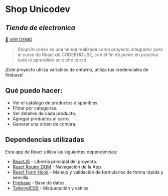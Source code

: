 # Shop Unicodev
## _Tienda de electronica_

[︎🔗 VER DEMO](https://shopunicodev.vercel.app/)



>ShopUnicodev es una tienda realizada como proyecto integrador para el curso de React de CODERHOUSE, con el fin de poner
en practica todo lo aprendido en dicho curso.

¡Este proyecto utiliza variables de entorno, utiliza tus credenciales de firebase!


## Qué puedo hacer:

- Ver el catálogo de productos disponibles.
- Filtrar por categorías.
- Ver detalles de cada producto.
- Agregar productos al carro.
- Generar una orden de compra.


## Dependencias utilizadas

Esta app de React utiliza las siguientes dependencias:

- [ReactJS](https://es.reactjs.org/) - Librería principal del proyecto.
- [React Router DOM](https://reactrouter.com/en/main) - Navegación de la App.
- [React Form Hook](https://react-hook-form.com/) - Manejo y validación de formularios de forma rápida y sencilla.
- [Firebase](https://firebase.google.com/) - Base de datos.
- [TailwindCSS](https://tailwindcss.com/) - Maquetación y estilos.
